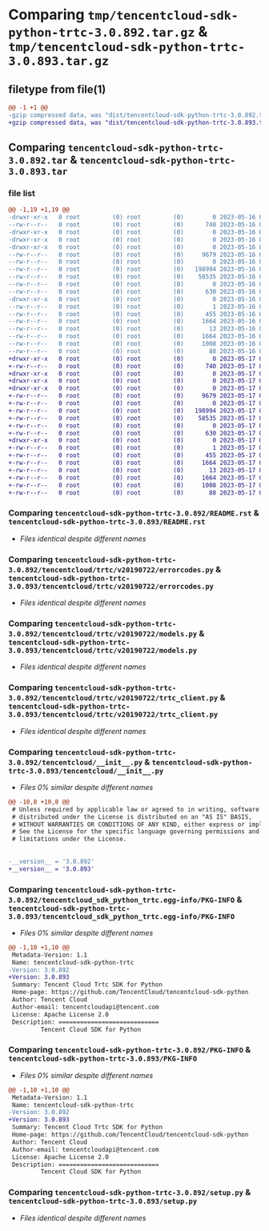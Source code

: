 # Comparing `tmp/tencentcloud-sdk-python-trtc-3.0.892.tar.gz` & `tmp/tencentcloud-sdk-python-trtc-3.0.893.tar.gz`

## filetype from file(1)

```diff
@@ -1 +1 @@
-gzip compressed data, was "dist/tencentcloud-sdk-python-trtc-3.0.892.tar", last modified: Tue May 16 00:49:36 2023, max compression
+gzip compressed data, was "dist/tencentcloud-sdk-python-trtc-3.0.893.tar", last modified: Wed May 17 03:44:01 2023, max compression
```

## Comparing `tencentcloud-sdk-python-trtc-3.0.892.tar` & `tencentcloud-sdk-python-trtc-3.0.893.tar`

### file list

```diff
@@ -1,19 +1,19 @@
-drwxr-xr-x   0 root         (0) root         (0)        0 2023-05-16 00:49:36.000000 tencentcloud-sdk-python-trtc-3.0.892/
--rw-r--r--   0 root         (0) root         (0)      740 2023-05-16 00:49:35.000000 tencentcloud-sdk-python-trtc-3.0.892/README.rst
-drwxr-xr-x   0 root         (0) root         (0)        0 2023-05-16 00:49:36.000000 tencentcloud-sdk-python-trtc-3.0.892/tencentcloud/
-drwxr-xr-x   0 root         (0) root         (0)        0 2023-05-16 00:49:36.000000 tencentcloud-sdk-python-trtc-3.0.892/tencentcloud/trtc/
-drwxr-xr-x   0 root         (0) root         (0)        0 2023-05-16 00:49:36.000000 tencentcloud-sdk-python-trtc-3.0.892/tencentcloud/trtc/v20190722/
--rw-r--r--   0 root         (0) root         (0)     9679 2023-05-16 00:49:35.000000 tencentcloud-sdk-python-trtc-3.0.892/tencentcloud/trtc/v20190722/errorcodes.py
--rw-r--r--   0 root         (0) root         (0)        0 2023-05-16 00:49:35.000000 tencentcloud-sdk-python-trtc-3.0.892/tencentcloud/trtc/v20190722/__init__.py
--rw-r--r--   0 root         (0) root         (0)   198994 2023-05-16 00:49:35.000000 tencentcloud-sdk-python-trtc-3.0.892/tencentcloud/trtc/v20190722/models.py
--rw-r--r--   0 root         (0) root         (0)    58535 2023-05-16 00:49:35.000000 tencentcloud-sdk-python-trtc-3.0.892/tencentcloud/trtc/v20190722/trtc_client.py
--rw-r--r--   0 root         (0) root         (0)        0 2023-05-16 00:49:35.000000 tencentcloud-sdk-python-trtc-3.0.892/tencentcloud/trtc/__init__.py
--rw-r--r--   0 root         (0) root         (0)      630 2023-05-16 00:49:35.000000 tencentcloud-sdk-python-trtc-3.0.892/tencentcloud/__init__.py
-drwxr-xr-x   0 root         (0) root         (0)        0 2023-05-16 00:49:36.000000 tencentcloud-sdk-python-trtc-3.0.892/tencentcloud_sdk_python_trtc.egg-info/
--rw-r--r--   0 root         (0) root         (0)        1 2023-05-16 00:49:36.000000 tencentcloud-sdk-python-trtc-3.0.892/tencentcloud_sdk_python_trtc.egg-info/dependency_links.txt
--rw-r--r--   0 root         (0) root         (0)      455 2023-05-16 00:49:36.000000 tencentcloud-sdk-python-trtc-3.0.892/tencentcloud_sdk_python_trtc.egg-info/SOURCES.txt
--rw-r--r--   0 root         (0) root         (0)     1664 2023-05-16 00:49:36.000000 tencentcloud-sdk-python-trtc-3.0.892/tencentcloud_sdk_python_trtc.egg-info/PKG-INFO
--rw-r--r--   0 root         (0) root         (0)       13 2023-05-16 00:49:36.000000 tencentcloud-sdk-python-trtc-3.0.892/tencentcloud_sdk_python_trtc.egg-info/top_level.txt
--rw-r--r--   0 root         (0) root         (0)     1664 2023-05-16 00:49:36.000000 tencentcloud-sdk-python-trtc-3.0.892/PKG-INFO
--rw-r--r--   0 root         (0) root         (0)     1008 2023-05-16 00:49:35.000000 tencentcloud-sdk-python-trtc-3.0.892/setup.py
--rw-r--r--   0 root         (0) root         (0)       88 2023-05-16 00:49:36.000000 tencentcloud-sdk-python-trtc-3.0.892/setup.cfg
+drwxr-xr-x   0 root         (0) root         (0)        0 2023-05-17 03:44:01.000000 tencentcloud-sdk-python-trtc-3.0.893/
+-rw-r--r--   0 root         (0) root         (0)      740 2023-05-17 03:44:01.000000 tencentcloud-sdk-python-trtc-3.0.893/README.rst
+drwxr-xr-x   0 root         (0) root         (0)        0 2023-05-17 03:44:01.000000 tencentcloud-sdk-python-trtc-3.0.893/tencentcloud/
+drwxr-xr-x   0 root         (0) root         (0)        0 2023-05-17 03:44:01.000000 tencentcloud-sdk-python-trtc-3.0.893/tencentcloud/trtc/
+drwxr-xr-x   0 root         (0) root         (0)        0 2023-05-17 03:44:01.000000 tencentcloud-sdk-python-trtc-3.0.893/tencentcloud/trtc/v20190722/
+-rw-r--r--   0 root         (0) root         (0)     9679 2023-05-17 03:44:01.000000 tencentcloud-sdk-python-trtc-3.0.893/tencentcloud/trtc/v20190722/errorcodes.py
+-rw-r--r--   0 root         (0) root         (0)        0 2023-05-17 03:44:01.000000 tencentcloud-sdk-python-trtc-3.0.893/tencentcloud/trtc/v20190722/__init__.py
+-rw-r--r--   0 root         (0) root         (0)   198994 2023-05-17 03:44:01.000000 tencentcloud-sdk-python-trtc-3.0.893/tencentcloud/trtc/v20190722/models.py
+-rw-r--r--   0 root         (0) root         (0)    58535 2023-05-17 03:44:01.000000 tencentcloud-sdk-python-trtc-3.0.893/tencentcloud/trtc/v20190722/trtc_client.py
+-rw-r--r--   0 root         (0) root         (0)        0 2023-05-17 03:44:01.000000 tencentcloud-sdk-python-trtc-3.0.893/tencentcloud/trtc/__init__.py
+-rw-r--r--   0 root         (0) root         (0)      630 2023-05-17 03:44:01.000000 tencentcloud-sdk-python-trtc-3.0.893/tencentcloud/__init__.py
+drwxr-xr-x   0 root         (0) root         (0)        0 2023-05-17 03:44:01.000000 tencentcloud-sdk-python-trtc-3.0.893/tencentcloud_sdk_python_trtc.egg-info/
+-rw-r--r--   0 root         (0) root         (0)        1 2023-05-17 03:44:01.000000 tencentcloud-sdk-python-trtc-3.0.893/tencentcloud_sdk_python_trtc.egg-info/dependency_links.txt
+-rw-r--r--   0 root         (0) root         (0)      455 2023-05-17 03:44:01.000000 tencentcloud-sdk-python-trtc-3.0.893/tencentcloud_sdk_python_trtc.egg-info/SOURCES.txt
+-rw-r--r--   0 root         (0) root         (0)     1664 2023-05-17 03:44:01.000000 tencentcloud-sdk-python-trtc-3.0.893/tencentcloud_sdk_python_trtc.egg-info/PKG-INFO
+-rw-r--r--   0 root         (0) root         (0)       13 2023-05-17 03:44:01.000000 tencentcloud-sdk-python-trtc-3.0.893/tencentcloud_sdk_python_trtc.egg-info/top_level.txt
+-rw-r--r--   0 root         (0) root         (0)     1664 2023-05-17 03:44:01.000000 tencentcloud-sdk-python-trtc-3.0.893/PKG-INFO
+-rw-r--r--   0 root         (0) root         (0)     1008 2023-05-17 03:44:01.000000 tencentcloud-sdk-python-trtc-3.0.893/setup.py
+-rw-r--r--   0 root         (0) root         (0)       88 2023-05-17 03:44:01.000000 tencentcloud-sdk-python-trtc-3.0.893/setup.cfg
```

### Comparing `tencentcloud-sdk-python-trtc-3.0.892/README.rst` & `tencentcloud-sdk-python-trtc-3.0.893/README.rst`

 * *Files identical despite different names*

### Comparing `tencentcloud-sdk-python-trtc-3.0.892/tencentcloud/trtc/v20190722/errorcodes.py` & `tencentcloud-sdk-python-trtc-3.0.893/tencentcloud/trtc/v20190722/errorcodes.py`

 * *Files identical despite different names*

### Comparing `tencentcloud-sdk-python-trtc-3.0.892/tencentcloud/trtc/v20190722/models.py` & `tencentcloud-sdk-python-trtc-3.0.893/tencentcloud/trtc/v20190722/models.py`

 * *Files identical despite different names*

### Comparing `tencentcloud-sdk-python-trtc-3.0.892/tencentcloud/trtc/v20190722/trtc_client.py` & `tencentcloud-sdk-python-trtc-3.0.893/tencentcloud/trtc/v20190722/trtc_client.py`

 * *Files identical despite different names*

### Comparing `tencentcloud-sdk-python-trtc-3.0.892/tencentcloud/__init__.py` & `tencentcloud-sdk-python-trtc-3.0.893/tencentcloud/__init__.py`

 * *Files 0% similar despite different names*

```diff
@@ -10,8 +10,8 @@
 # Unless required by applicable law or agreed to in writing, software
 # distributed under the License is distributed on an "AS IS" BASIS,
 # WITHOUT WARRANTIES OR CONDITIONS OF ANY KIND, either express or implied.
 # See the License for the specific language governing permissions and
 # limitations under the License.
 
 
-__version__ = '3.0.892'
+__version__ = '3.0.893'
```

### Comparing `tencentcloud-sdk-python-trtc-3.0.892/tencentcloud_sdk_python_trtc.egg-info/PKG-INFO` & `tencentcloud-sdk-python-trtc-3.0.893/tencentcloud_sdk_python_trtc.egg-info/PKG-INFO`

 * *Files 0% similar despite different names*

```diff
@@ -1,10 +1,10 @@
 Metadata-Version: 1.1
 Name: tencentcloud-sdk-python-trtc
-Version: 3.0.892
+Version: 3.0.893
 Summary: Tencent Cloud Trtc SDK for Python
 Home-page: https://github.com/TencentCloud/tencentcloud-sdk-python
 Author: Tencent Cloud
 Author-email: tencentcloudapi@tencent.com
 License: Apache License 2.0
 Description: ============================
         Tencent Cloud SDK for Python
```

### Comparing `tencentcloud-sdk-python-trtc-3.0.892/PKG-INFO` & `tencentcloud-sdk-python-trtc-3.0.893/PKG-INFO`

 * *Files 0% similar despite different names*

```diff
@@ -1,10 +1,10 @@
 Metadata-Version: 1.1
 Name: tencentcloud-sdk-python-trtc
-Version: 3.0.892
+Version: 3.0.893
 Summary: Tencent Cloud Trtc SDK for Python
 Home-page: https://github.com/TencentCloud/tencentcloud-sdk-python
 Author: Tencent Cloud
 Author-email: tencentcloudapi@tencent.com
 License: Apache License 2.0
 Description: ============================
         Tencent Cloud SDK for Python
```

### Comparing `tencentcloud-sdk-python-trtc-3.0.892/setup.py` & `tencentcloud-sdk-python-trtc-3.0.893/setup.py`

 * *Files identical despite different names*

